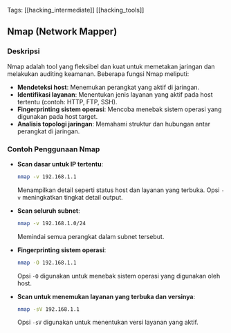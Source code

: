 Tags: [[hacking_intermediate]] [[hacking_tools]]

## Nmap (Network Mapper)

### Deskripsi

Nmap adalah tool yang fleksibel dan kuat untuk memetakan jaringan dan melakukan auditing keamanan. Beberapa fungsi Nmap meliputi:

- **Mendeteksi host**: Menemukan perangkat yang aktif di jaringan.
- **Identifikasi layanan**: Menentukan jenis layanan yang aktif pada host tertentu (contoh: HTTP, FTP, SSH).
- **Fingerprinting sistem operasi**: Mencoba menebak sistem operasi yang digunakan pada host target.
- **Analisis topologi jaringan**: Memahami struktur dan hubungan antar perangkat di jaringan.

### Contoh Penggunaan Nmap

- **Scan dasar untuk IP tertentu**:
    
    ```bash
    nmap -v 192.168.1.1
    
    ```
    
    Menampilkan detail seperti status host dan layanan yang terbuka. Opsi `-v` meningkatkan tingkat detail output.
    
- **Scan seluruh subnet**:
    
    ```bash
    nmap -v 192.168.1.0/24
    
    ```
    
    Memindai semua perangkat dalam subnet tersebut.
    
- **Fingerprinting sistem operasi**:
    
    ```bash
    nmap -O 192.168.1.1
    
    ```
    
    Opsi `-O` digunakan untuk menebak sistem operasi yang digunakan oleh host.
    
- **Scan untuk menemukan layanan yang terbuka dan versinya**:
    
    ```bash
    nmap -sV 192.168.1.1
    
    ```
    
    Opsi `-sV` digunakan untuk menentukan versi layanan yang aktif.